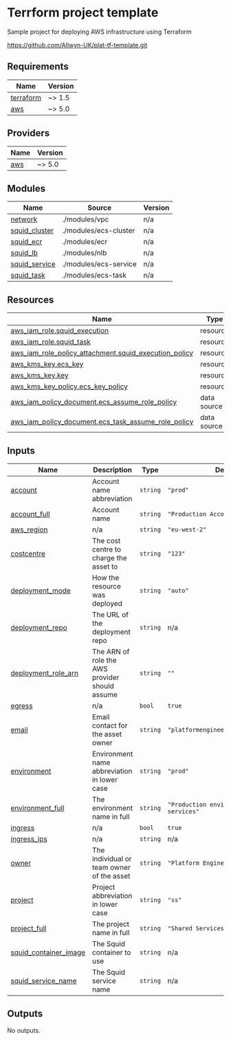 # Terrform project template

Sample project for deploying AWS infrastructure using Terraform

https://github.com/Allwyn-UK/plat-tf-template.git

<!-- BEGINNING OF PRE-COMMIT-TERRAFORM DOCS HOOK -->
## Requirements

| Name | Version |
|------|---------|
| <a name="requirement_terraform"></a> [terraform](#requirement\_terraform) | ~> 1.5 |
| <a name="requirement_aws"></a> [aws](#requirement\_aws) | ~> 5.0 |

## Providers

| Name | Version |
|------|---------|
| <a name="provider_aws"></a> [aws](#provider\_aws) | ~> 5.0 |

## Modules

| Name | Source | Version |
|------|--------|---------|
| <a name="module_network"></a> [network](#module\_network) | ./modules/vpc | n/a |
| <a name="module_squid_cluster"></a> [squid\_cluster](#module\_squid\_cluster) | ./modules/ecs-cluster | n/a |
| <a name="module_squid_ecr"></a> [squid\_ecr](#module\_squid\_ecr) | ./modules/ecr | n/a |
| <a name="module_squid_lb"></a> [squid\_lb](#module\_squid\_lb) | ./modules/nlb | n/a |
| <a name="module_squid_service"></a> [squid\_service](#module\_squid\_service) | ./modules/ecs-service | n/a |
| <a name="module_squid_task"></a> [squid\_task](#module\_squid\_task) | ./modules/ecs-task | n/a |

## Resources

| Name | Type |
|------|------|
| [aws_iam_role.squid_execution](https://registry.terraform.io/providers/hashicorp/aws/latest/docs/resources/iam_role) | resource |
| [aws_iam_role.squid_task](https://registry.terraform.io/providers/hashicorp/aws/latest/docs/resources/iam_role) | resource |
| [aws_iam_role_policy_attachment.squid_execution_policy](https://registry.terraform.io/providers/hashicorp/aws/latest/docs/resources/iam_role_policy_attachment) | resource |
| [aws_kms_key.ecs_key](https://registry.terraform.io/providers/hashicorp/aws/latest/docs/resources/kms_key) | resource |
| [aws_kms_key.key](https://registry.terraform.io/providers/hashicorp/aws/latest/docs/resources/kms_key) | resource |
| [aws_kms_key_policy.ecs_key_policy](https://registry.terraform.io/providers/hashicorp/aws/latest/docs/resources/kms_key_policy) | resource |
| [aws_iam_policy_document.ecs_assume_role_policy](https://registry.terraform.io/providers/hashicorp/aws/latest/docs/data-sources/iam_policy_document) | data source |
| [aws_iam_policy_document.ecs_task_assume_role_policy](https://registry.terraform.io/providers/hashicorp/aws/latest/docs/data-sources/iam_policy_document) | data source |

## Inputs

| Name | Description | Type | Default | Required |
|------|-------------|------|---------|:--------:|
| <a name="input_account"></a> [account](#input\_account) | Account name abbreviation | `string` | `"prod"` | no |
| <a name="input_account_full"></a> [account\_full](#input\_account\_full) | Account name | `string` | `"Production Account"` | no |
| <a name="input_aws_region"></a> [aws\_region](#input\_aws\_region) | n/a | `string` | `"eu-west-2"` | no |
| <a name="input_costcentre"></a> [costcentre](#input\_costcentre) | The cost centre to charge the asset to | `string` | `"123"` | no |
| <a name="input_deployment_mode"></a> [deployment\_mode](#input\_deployment\_mode) | How the resource was deployed | `string` | `"auto"` | no |
| <a name="input_deployment_repo"></a> [deployment\_repo](#input\_deployment\_repo) | The URL of the deployment repo | `string` | n/a | yes |
| <a name="input_deployment_role_arn"></a> [deployment\_role\_arn](#input\_deployment\_role\_arn) | The ARN of role the AWS provider should assume | `string` | `""` | no |
| <a name="input_egress"></a> [egress](#input\_egress) | n/a | `bool` | `true` | no |
| <a name="input_email"></a> [email](#input\_email) | Email contact for the asset owner | `string` | `"platformengineering@allwyn.co.uk"` | no |
| <a name="input_environment"></a> [environment](#input\_environment) | Environment name abbreviation in lower case | `string` | `"prod"` | no |
| <a name="input_environment_full"></a> [environment\_full](#input\_environment\_full) | The environment name in full | `string` | `"Production environment for shared services"` | no |
| <a name="input_ingress"></a> [ingress](#input\_ingress) | n/a | `bool` | `true` | no |
| <a name="input_ingress_ips"></a> [ingress\_ips](#input\_ingress\_ips) | n/a | `string` | n/a | yes |
| <a name="input_owner"></a> [owner](#input\_owner) | The individual or team owner of the asset | `string` | `"Platform Engineering"` | no |
| <a name="input_project"></a> [project](#input\_project) | Project abbreviation in lower case | `string` | `"ss"` | no |
| <a name="input_project_full"></a> [project\_full](#input\_project\_full) | The project name in full | `string` | `"Shared Services"` | no |
| <a name="input_squid_container_image"></a> [squid\_container\_image](#input\_squid\_container\_image) | The Squid container to use | `string` | n/a | yes |
| <a name="input_squid_service_name"></a> [squid\_service\_name](#input\_squid\_service\_name) | The Squid service name | `string` | n/a | yes |

## Outputs

No outputs.
<!-- END OF PRE-COMMIT-TERRAFORM DOCS HOOK -->
